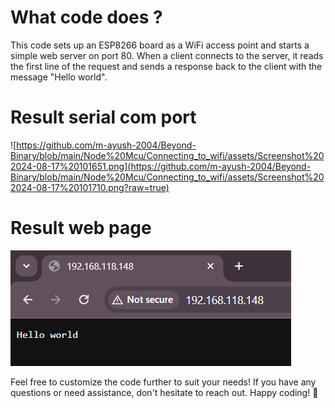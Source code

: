 # What code does ?
This code sets up an ESP8266 board as a WiFi access point and starts a simple web server on port 80. 
When a client connects to the server, it reads the first line of the request and sends a response back to the 
client with the message "Hello world".
# Result serial com port
![https://github.com/m-ayush-2004/Beyond-Binary/blob/main/Node%20Mcu/Connecting_to_wifi/assets/Screenshot%202024-08-17%20101651.png](https://github.com/m-ayush-2004/Beyond-Binary/blob/main/Node%20Mcu/Connecting_to_wifi/assets/Screenshot%202024-08-17%20101710.png?raw=true)
# Result web page
![alt text](https://github.com/m-ayush-2004/Beyond-Binary/blob/main/Node%20Mcu/Connecting_to_wifi/assets/Screenshot%202024-08-17%20101651.png?raw=true)

Feel free to customize the code further to suit your needs! If you have any questions or need assistance, don't hesitate to reach out. Happy coding! 🎉
